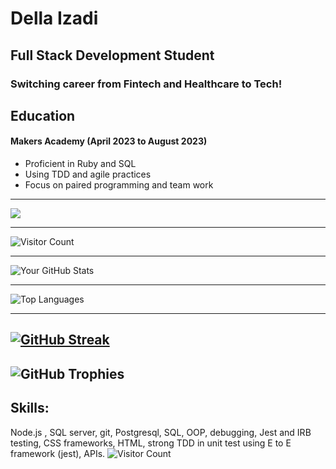 # Della Izadi
## Full Stack Development Student
### Switching career from Fintech and Healthcare to Tech!
## Education

#### Makers Academy (April 2023 to August 2023)
- Proficient in Ruby and SQL
- Using TDD and agile practices
- Focus on paired programming and team work
---
[![](https://visitcount.itsvg.in/api?id=Delladi&icon=0&color=0)](https://visitcount.itsvg.in)

---
![Visitor Count](https://visitor-badge.laobi.icu/badge?page_id=Delladi)

---

![Your GitHub Stats](https://github-readme-stats.vercel.app/api?username=Delladi&show_icons=true&theme=dark)

----

![Top Languages](https://github-readme-stats.vercel.app/api/top-langs/?username=Delladi&layout=compact&theme=dark)

---
[![GitHub Streak](https://github-readme-streak-stats.herokuapp.com/?user=Delladi&theme=dark)](https://git.io/streak-stats)
---
![GitHub Trophies](https://github-profile-trophy.vercel.app/?username=Delladi&theme=onedark)
---

## Skills:
Node.js , SQL server, git, Postgresql, SQL, OOP, debugging, Jest and IRB testing, CSS frameworks, HTML, strong TDD in unit test using E to E framework (jest), APIs.
![Visitor Count](https://visitor-badge.laobi.icu/badge?page_id=Delladi)
